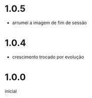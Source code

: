 # 1.0.5
- arrumei a imagem de fim de sessão

# 1.0.4
- crescimento trocado por evolução

# 1.0.0
inicial
